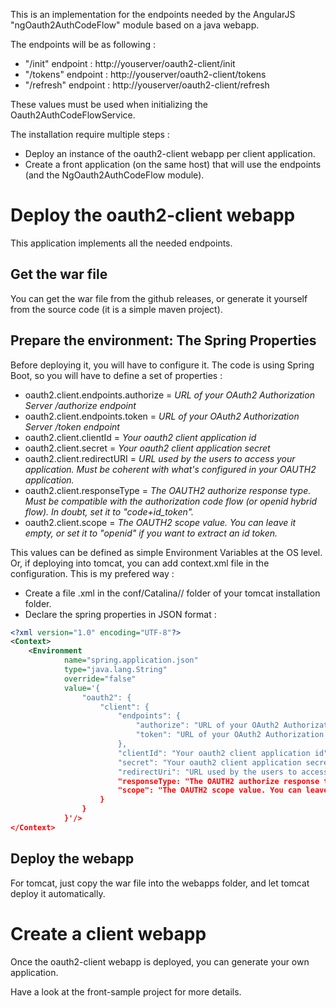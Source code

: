 This is an implementation for the endpoints needed by the AngularJS "ngOauth2AuthCodeFlow" module based on a java webapp.

The endpoints will be as following :

- "/init" endpoint : http://youserver/oauth2-client/init
- "/tokens" endpoint : http://youserver/oauth2-client/tokens
- "/refresh" endpoint : http://youserver/oauth2-client/refresh

These values must be used when initializing the Oauth2AuthCodeFlowService.

The installation require multiple steps :

- Deploy an instance of the oauth2-client webapp per client application.
- Create a front application (on the same host) that will use the endpoints (and the NgOauth2AuthCodeFlow module).

# Deploy the oauth2-client webapp

This application implements all the needed endpoints.

## Get the war file

You can get the war file from the github releases, or generate it yourself from the source code (it is a simple maven project).

## Prepare the environment: The Spring Properties

Before deploying it, you will have to configure it. The code is using Spring Boot, so you will have to define a set of properties :

- oauth2.client.endpoints.authorize = *URL of your OAuth2 Authorization Server /authorize endpoint*
- oauth2.client.endpoints.token = *URL of your OAuth2 Authorization Server /token endpoint*
- oauth2.client.clientId = *Your oauth2 client application id*
- oauth2.client.secret = *Your oauth2 client application secret*
- oauth2.client.redirectURI = *URL used by the users to access your application. Must be coherent with what's configured in your OAUTH2 application.*
- oauth2.client.responseType = *The OAUTH2 authorize response type. Must be compatible with the authorization code flow (or openid hybrid flow). In doubt, set it to "code+id_token".*
- oauth2.client.scope = *The OAUTH2 scope value. You can leave it empty, or set it to "openid" if you want to extract an id token.*

This values can be defined as simple Environment Variables at the OS level. Or, if deploying into tomcat, you can add context.xml file in the configuration. This is my prefered way :

- Create a file <webappname>.xml in the conf/Catalina/<engine name>/ folder of your tomcat installation folder.
- Declare the spring properties in JSON format :

```xml
<?xml version="1.0" encoding="UTF-8"?>
<Context>
	<Environment
			name="spring.application.json"
			type="java.lang.String"
			override="false"
			value='{
				"oauth2": {
					"client": {
						"endpoints": {
							"authorize": "URL of your OAuth2 Authorization Server /authorize endpoint",
							"token": "URL of your OAuth2 Authorization Server /token endpoint"
						},
						"clientId": "Your oauth2 client application id",
						"secret": "Your oauth2 client application secret",
						"redirectUri": "URL used by the users to access your application. Must be coherent with what's configured in your OAUTH2 application.",
						"responseType: "The OAUTH2 authorize response type. Must be compatible with the authorization code flow (or openid hybrid flow). In doubt, set it to 'code+id_token'.",
						"scope": "The OAUTH2 scope value. You can leave it empty, or set it to 'openid' if you want to extract an id token."
					}
				}
			}'/>
</Context>
```

## Deploy the webapp

For tomcat, just copy the war file into the webapps folder, and let tomcat deploy it automatically.

# Create a client webapp

Once the oauth2-client webapp is deployed, you can generate your own application. 

Have a look at the front-sample project for more details.

